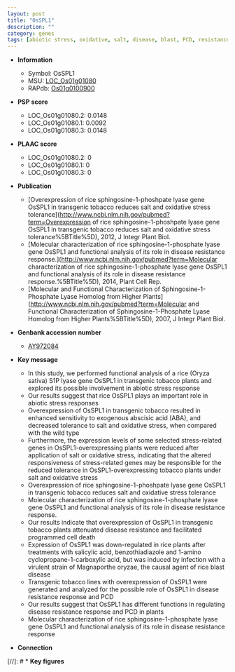 ```yaml
---
layout: post
title: "OsSPL1"
description: ""
category: genes
tags: [abiotic stress, oxidative, salt, disease, blast, PCD, resistance, disease resistance]
---
```


* **Information**  
    + Symbol: OsSPL1  
    + MSU: [LOC_Os01g01080](http://rice.plantbiology.msu.edu/cgi-bin/ORF_infopage.cgi?orf=LOC_Os01g01080)  
    + RAPdb: [Os01g0100900](http://rapdb.dna.affrc.go.jp/viewer/gbrowse_details/irgsp1?name=Os01g0100900)  

* **PSP score**  
    + LOC_Os01g01080.2: 0.0148 
    + LOC_Os01g01080.1: 0.0092 
    + LOC_Os01g01080.3: 0.0148 

* **PLAAC score**  
    + LOC_Os01g01080.2: 0 
    + LOC_Os01g01080.1: 0 
    + LOC_Os01g01080.3: 0 

* **Publication**  
    + [Overexpression of rice sphingosine-1-phoshpate lyase gene OsSPL1 in transgenic tobacco reduces salt and oxidative stress tolerance](http://www.ncbi.nlm.nih.gov/pubmed?term=Overexpression of rice sphingosine-1-phoshpate lyase gene OsSPL1 in transgenic tobacco reduces salt and oxidative stress tolerance%5BTitle%5D), 2012, J Integr Plant Biol.
    + [Molecular characterization of rice sphingosine-1-phosphate lyase gene OsSPL1 and functional analysis of its role in disease resistance response.](http://www.ncbi.nlm.nih.gov/pubmed?term=Molecular characterization of rice sphingosine-1-phosphate lyase gene OsSPL1 and functional analysis of its role in disease resistance response.%5BTitle%5D), 2014, Plant Cell Rep.
    + [Molecular and Functional Characterization of Sphingosine-1-Phosphate Lyase Homolog from Higher Plants](http://www.ncbi.nlm.nih.gov/pubmed?term=Molecular and Functional Characterization of Sphingosine-1-Phosphate Lyase Homolog from Higher Plants%5BTitle%5D), 2007, J Integr Plant Biol.

* **Genbank accession number**  
    + [AY972084](http://www.ncbi.nlm.nih.gov/nuccore/AY972084)

* **Key message**  
    + In this study, we performed functional analysis of a rice (Oryza sativa) S1P lyase gene OsSPL1 in transgenic tobacco plants and explored its possible involvement in abiotic stress response
    + Our results suggest that rice OsSPL1 plays an important role in abiotic stress responses
    + Overexpression of OsSPL1 in transgenic tobacco resulted in enhanced sensitivity to exogenous abscisic acid (ABA), and decreased tolerance to salt and oxidative stress, when compared with the wild type
    + Furthermore, the expression levels of some selected stress-related genes in OsSPL1-overexpressing plants were reduced after application of salt or oxidative stress, indicating that the altered responsiveness of stress-related genes may be responsible for the reduced tolerance in OsSPL1-overexpressing tobacco plants under salt and oxidative stress
    + Overexpression of rice sphingosine-1-phoshpate lyase gene OsSPL1 in transgenic tobacco reduces salt and oxidative stress tolerance
    + Molecular characterization of rice sphingosine-1-phosphate lyase gene OsSPL1 and functional analysis of its role in disease resistance response.
    + Our results indicate that overexpression of OsSPL1 in transgenic tobacco plants attenuated disease resistance and facilitated programmed cell death
    + Expression of OsSPL1 was down-regulated in rice plants after treatments with salicylic acid, benzothiadiazole and 1-amino cyclopropane-1-carboxylic acid, but was induced by infection with a virulent strain of Magnaporthe oryzae, the causal agent of rice blast disease
    + Transgenic tobacco lines with overexpression of OsSPL1 were generated and analyzed for the possible role of OsSPL1 in disease resistance response and PCD
    + Our results suggest that OsSPL1 has different functions in regulating disease resistance response and PCD in plants
    + Molecular characterization of rice sphingosine-1-phosphate lyase gene OsSPL1 and  functional analysis of its role in disease resistance response

* **Connection**  

[//]: # * **Key figures**  


